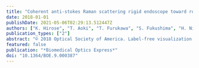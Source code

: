 ```yaml
---
title: "Coherent anti-stokes Raman scattering rigid endoscope toward robot-assisted surgery"
date: 2018-01-01
publishDate: 2021-05-06T02:29:13.512447Z
authors: ["K. Hirose", "T. Aoki", "T. Furukawa", "S. Fukushima", "H. Niioka", "S. Deguchi", "M. Hashimoto"]
publication_types: ["2"]
abstract: "© 2018 Optical Society of America. Label-free visualization of nerves and nervous plexuses will improve the preservation of neurological functions in nerve-sparing robot-assisted surgery. We have developed a coherent anti-Stokes Raman scattering (CARS) rigid endoscope to distinguish nerves from other tissues during surgery. The developed endoscope, which has a tube with a diameter of 12 mm and a length of 270 mm, achieved 0.91% image distortion and 8.6% non-uniformity of CARS intensity in the whole field of view (650 µm diameter). We demonstrated CARS imaging of a rat sciatic nerve and visualization of the fine structure of nerve fibers."
featured: false
publication: "*Biomedical Optics Express*"
doi: "10.1364/BOE.9.000387"
---
```


